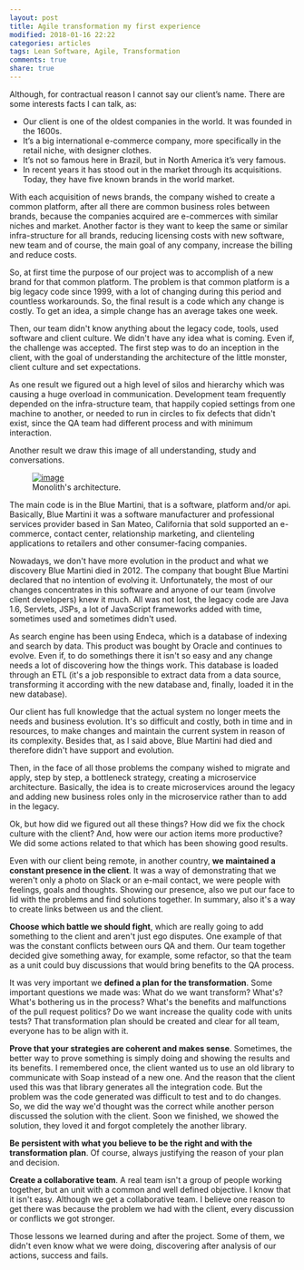 ```yaml
---
layout: post
title: Agile transformation my first experience
modified: 2018-01-16 22:22
categories: articles
tags: Lean Software, Agile, Transformation
comments: true
share: true
---
```

 
Although, for contractual reason I cannot say our client’s name. There are some interests facts I can talk, as:

* Our client is one of the oldest companies in the world. It was founded in the 1600s.
* It’s a big international e-commerce company, more specifically in the retail niche, with designer clothes.
* It’s not so famous here in Brazil, but in North America it’s very famous.
* In recent years it has stood out in the market through its acquisitions. Today, they have five known brands in the world market.

With each acquisition of news brands, the company wished to create a common platform, after all there are common business roles between brands, because the companies acquired are e-commerces with similar niches and market. Another factor is they want to keep the same or similar infra-structure for all brands, reducing licensing costs with new software, new team and of course, the main goal of any company, increase the billing and reduce costs.

So, at first time the purpose of our project was to accomplish of a new brand for that common platform. The problem is that common platform is a big legacy code since 1999, with a lot of changing during this period and countless workarounds. So, the final result is a code which any change is costly. To get an idea, a simple change has an average takes one week.

Then, our team didn't know anything about the legacy code, tools, used software and client culture. We didn't have any idea what is coming. Even if, the challenge was accepted. The first step was to do an inception in the client, with the goal of understanding the architecture of the little monster, client culture and set expectations.

As one result we figured out a high level of silos and hierarchy which was causing a huge overload in communication. Development team frequently depended on the infra-structure team, that happily copied settings from one machine to another, or needed to run in circles to fix defects that didn't exist, since the QA team had different process and with minimum interaction.

Another result we draw this image of all understanding, study and conversations.

<figure>
  <a href="/images/monolith.png">
  <img src="/images/monolith.png" alt="image"></a>
  <figcaption>Monolith's architecture.</figcaption>
</figure>

The main code is in the Blue Martini, that is a software, platform and/or api. Basically, Blue Martini it was a software manufacturer and professional services provider based in San Mateo, California that sold supported an e-commerce, contact center, relationship marketing, and clienteling applications to retailers and other consumer-facing companies.

Nowadays, we don't have more evolution in the product and what we discovery Blue Martini died in 2012. The company that bought Blue Martini declared that no intention of evolving it. Unfortunately, the most of our changes concentrates in this software and anyone of our team (involve client developers) knew it much. All was not lost, the legacy code are Java 1.6, Servlets, JSPs, a lot of JavaScript frameworks added with time, sometimes used and sometimes didn't used.

As search engine has been using Endeca, which is a database of indexing and search by data. This product was bought by Oracle and continues to evolve. Even if, to do somethings there it isn't so easy and any change needs a lot of discovering how the things work. This database is loaded through an ETL (it's a job responsible to extract data from a data source, transforming it according with the new database and, finally, loaded it in the new database).

Our client has full knowledge that the actual system no longer meets the needs and business evolution. It's so difficult and costly, both in time and in resources, to make changes and maintain the current system in reason of its complexity. Besides that, as I said above, Blue Martini had died and therefore didn't have support and evolution.

Then, in the face of all those problems the company wished to migrate and apply, step by step, a bottleneck strategy, creating a microservice architecture. Basically, the idea is to create microservices around the legacy and adding new business roles only in the microservice rather than to add in the legacy.

Ok, but how did we figured out all these things? How did we fix the chock culture with the client? And, how were our action items more productive? We did some actions related to that which has been showing good results.

Even with our client being remote, in another country, **we maintained a constant presence in the client**. It was a way of demonstrating that we weren't only a photo on Slack or an e-mail contact, we were people with feelings, goals and thoughts. Showing our presence, also we put our face to lid with the problems and find solutions together. In summary, also it's a way to create links between us and the client.

**Choose which battle we should fight**, which are really going to add something to the client and aren't just ego disputes. One example of that was the constant conflicts between ours QA and them. Our team together decided give something away, for example, some refactor, so that the team as a unit could buy discussions that would bring benefits to the QA process.

It was very important we **defined a plan for the transformation**. Some important questions we made was: What do we want transform? What's? What's bothering us in the process? What's the benefits and malfunctions of the pull request politics? Do we want increase the quality code with units tests? That transformation plan should be created and clear for all team, everyone has to be align with it.

**Prove that your strategies are coherent and makes sense**. Sometimes, the better way to prove something is simply doing and showing the results and its benefits. I remembered once, the client wanted us to use an old library to communicate with Soap instead of a new one. And the reason that the client used this was that library generates all the integration code. But the problem was the code generated was difficult to test and to do changes. So, we did the way we'd thought was the correct while another person discussed the solution with the client. Soon we finished, we showed the solution, they loved it and forgot completely the another library.

**Be persistent with what you believe to be the right and with the transformation plan**. Of course, always justifying the reason of your plan and decision.

**Create a collaborative team**. A real team isn't a group of people working together, but an unit with a common and well defined objective. I know that it isn't easy. Although we get a collaborative team. I believe one reason to get there was because the problem we had with the client, every discussion or conflicts we got stronger.

Those lessons we learned during and after the project. Some of them, we didn't even know what we were doing, discovering after analysis of our actions, success and fails.
